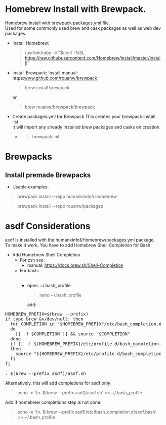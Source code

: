 # Homebrew Install with Brewpack.
Homebrew install with brewpack packages.yml file.<br />
Used for some commonly used brew and cask packages as well as web dev packages.

* Install Homebrew:
  >/usr/bin/ruby -e "$(curl -fsSL https://raw.githubusercontent.com/Homebrew/install/master/install)"
  

* Install Brewpack:
  Install manual: https:www.github.com/rouanw/brewpack
  > brew install brewpack
  
  or

  > brew rouanw/brewpack/brewpack

* Create packages.yml for Brewpack
  This creates your brewpack install list<br />
It will import any already installed brew packages and casks on creation.
  * > brewpack init

# Brewpacks
## Install premade Brewpacks
* Usable examples:
> brewpack install --repo humankindof/Homebrew

> brewpack install --repo rouanw/packages

# asdf Considerations
asdf is installed with the humankinfof/Homebrew/packages.yml package. To make it work, You have to add Homebrew Shell Completion for Bash.

* Add Homebrew Shell Completion
  * For zsh see:
    * manual: https://docs.brew.sh/Shell-Completion
  * For bash:<br /><br />
    * open: ~/.bash_profile
    
      > nano ~/.bash_profile
      
      add:
<pre>
HOMEBREW_PREFIX=$(brew --prefix)
if type brew &>/dev/null; then
  for COMPLETION in "$HOMEBREW_PREFIX"/etc/bash_completion.d/*
  do
    [[ -f $COMPLETION ]] && source "$COMPLETION"
  done
  if [[ -f ${HOMEBREW_PREFIX}/etc/profile.d/bash_completion.sh ]];
  then
    source "${HOMEBREW_PREFIX}/etc/profile.d/bash_completion.sh"
  fi
fi

. $(brew --prefix asdf)/asdf.sh
</pre>

Alternatively, this will add completions for asdf only:
> echo -e '\n. $(brew --prefix asdf)/asdf.sh' >> ~/.bash_profile

Add if homebrew completions step is not done:
> echo -e '\n. $(brew --prefix asdf)/etc/bash_completion.d/asdf.bash' >> ~/.bash_profile
